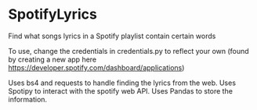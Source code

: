 # SpotifyLyrics


Find what songs lyrics in a Spotify playlist contain certain words


To use, change the credentials in credentials.py to reflect your own (found by creating a new app here https://developer.spotify.com/dashboard/applications)

Uses bs4 and requests to handle finding the lyrics from the web.
Uses Spotipy to interact with the spotify web API.
Uses Pandas to store the information.
